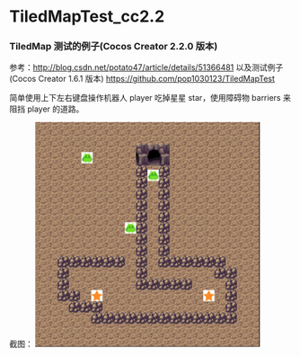 # TiledMapTest_cc2.2

### TiledMap 测试的例子(Cocos Creator 2.2.0 版本)

参考：http://blog.csdn.net/potato47/article/details/51366481
以及测试例子(Cocos Creator 1.6.1 版本) https://github.com/pop1030123/TiledMapTest

简单使用上下左右键盘操作机器人 player 吃掉星星 star，使用障碍物 barriers 来阻挡 player 的道路。

截图：
<img src='/tiledMap.png' width='400' height='400'/>
